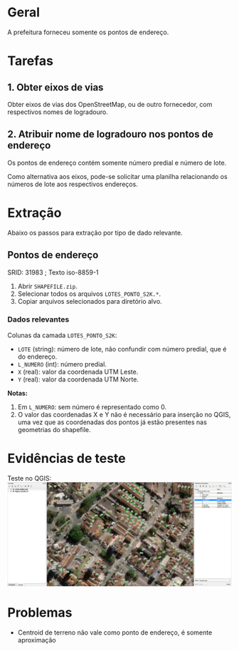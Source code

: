 # Geral
A prefeitura forneceu somente os pontos de endereço.

# Tarefas

## 1. Obter eixos de vias
Obter eixos de vias dos OpenStreetMap, ou de outro fornecedor, com respectivos nomes de logradouro.

## 2. Atribuir nome de logradouro nos pontos de endereço
Os pontos de endereço contém somente número predial e número de lote.

Como alternativa aos eixos, pode-se solicitar uma planilha relacionando os números de lote aos respectivos endereços. 

# Extração
Abaixo os passos para extração por tipo de dado relevante.

## Pontos de endereço
SRID: 31983 ; Texto iso-8859-1

1. Abrir `SHAPEFILE.zip`.
2. Selecionar todos os arquivos `LOTES_PONTO_S2K.*`.
3. Copiar arquivos selecionados para diretório alvo.


### Dados relevantes
Colunas da camada `LOTES_PONTO_S2K`:
* `LOTE` (string): número de lote, não confundir com número predial, que é do endereço.
* `L_NUMERO` (int): número predial.
* `X` (real): valor da coordenada UTM Leste.
* `Y` (real): valor da coordenada UTM Norte.

**Notas:**
 1. Em `L_NUMERO`: sem número é representado como 0.
 2. O valor das coordenadas X e Y não é necessário para inserção no QGIS, uma vez que as coordenadas dos pontos já estão presentes nas geometrias do shapefile.

# Evidências de teste
Teste no QGIS:
![](qgis.png)

# Problemas
* Centroid de terreno não vale como ponto de endereço, é somente aproximação

